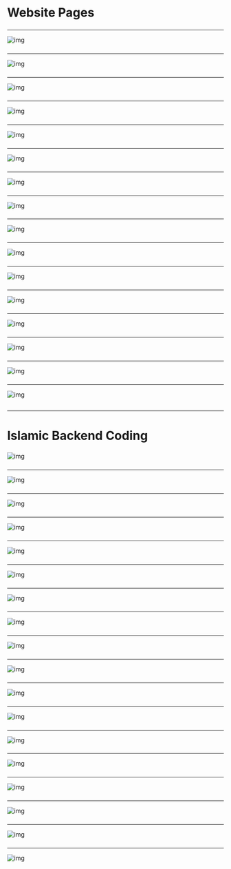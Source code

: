 # Website Pages 
###
----
![img](../Islamic_GP/static/website/h1.png)
###
----
![img](../Islamic_GP/static/website/h2.png)
###
----
![img](../Islamic_GP/static/website/h3.png)
###
----
![img](../Islamic_GP/static/website/h4.png)
###
----
![img](../Islamic_GP/static/website/h5.png)
###
----
![img](../Islamic_GP/static/website/h6.png)
###
----
![img](../Islamic_GP/static/website/h7.png)
###
----
![img](../Islamic_GP/static/website/h8.png)
###
----
![img](../Islamic_GP/static/website/h9.png)
###
----
![img](../Islamic_GP/static/website/h10.png)
###
----
![img](../Islamic_GP/static/website/h11.png)
###
----
![img](../Islamic_GP/static/website/h12.png)
###
----
![img](../Islamic_GP/static/website/h13.png)
###
----
![img](../Islamic_GP/static/website/h14.png)
###
----
![img](../Islamic_GP/static/website/h15.png)
###
----
![img](../Islamic_GP/static/website/h16.png)
## 
---
# Islamic Backend Coding  
### 
![img](../Islamic_GP/static/website/1.png)
###
--- 
![img](../Islamic_GP/static/website/2.png)
###
----
![img](../Islamic_GP/static/website/3.png)
###
----
![img](../Islamic_GP/static/website/4.png)
###
----
![img](../Islamic_GP/static/website/5.png)
###
----
![img](../Islamic_GP/static/website/6.png)
###
----
![img](../Islamic_GP/static/website/7.png)
###
----
![img](../Islamic_GP/static/website/8.png)
###
----
![img](../Islamic_GP/static/website/9-1.png)
###
----
![img](../Islamic_GP/static/website/9-2.png)
###
----
![img](../Islamic_GP/static/website/10-1.png)
###
----
![img](../Islamic_GP/static/website/10-2.png)
###
----
![img](../Islamic_GP/static/website/11.png)
###
----
![img](../Islamic_GP/static/website/12.png)
###
----
![img](../Islamic_GP/static/website/13.png)
###
----
![img](../Islamic_GP/static/website/14.png)
###
----
![img](../Islamic_GP/static/website/15.png)
###
----
![img](../Islamic_GP/static/website/16.png)